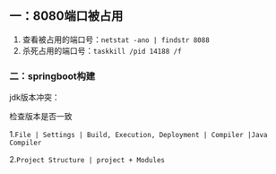## 一：8080端口被占用

1. 查看被占用的端口号：`netstat -ano | findstr 8088`
2. 杀死占用的端口号：`taskkill /pid 14188 /f`



### 二：springboot构建

jdk版本冲突：

检查版本是否一致

1.`File | Settings | Build, Execution, Deployment | Compiler |Java Compiler`  

2.`Project Structure | project + Modules `  


















